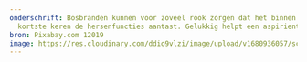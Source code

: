 ```yaml
---
onderschrift: Bosbranden kunnen voor zoveel rook zorgen dat het binnen de
  kortste keren de hersenfuncties aantast. Gelukkig helpt een aspirientje.
bron: Pixabay.com 12019
image: https://res.cloudinary.com/ddio9vlzi/image/upload/v1680936057/sciencegeek/posts/brand-brandweermannen-lussen.jpg
---
```

